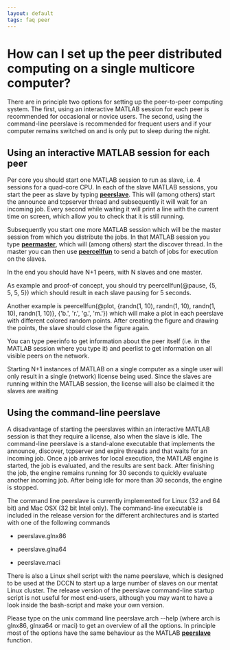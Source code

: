 ```yaml
---
layout: default
tags: faq peer
---
```


# How can I set up the peer distributed computing on a single multicore computer?

There are in principle two options for setting up the peer-to-peer computing system. The first, using an interactive MATLAB session for each peer is recommended for occasional or novice users. The second, using the command-line peerslave is recommended for frequent users and if your computer remains switched on and is only put to sleep during the night.
## Using an interactive MATLAB session for each peer

Per core you should start one MATLAB session to run as slave, i.e. 4 sessions for a quad-core CPU. In each of the slave MATLAB sessions, you start the peer as slave by typing **[peerslave](/reference/peerslave)**. This will (among others) start the announce and tcpserver thread and subsequently it will wait for an incoming job. Every second while waiting it will print a line with the current time on screen, which allow you to check that it is still running.

Subsequently you start one more MATLAB session which will be the master session from which you distribute the jobs. In that MATLAB session you type **[peermaster](/reference/peermaster)**, which will (among others) start the discover thread. In the master you can then use **[peercellfun](/reference/peercellfun)** to send a batch of jobs for execution on the slaves. 

In the end you should have N+1 peers, with N slaves and one master.

As example and proof-of concept, you should try
    peercellfun(@pause, {5, 5, 5, 5})
which should result in each slave pausing for 5 seconds. 

Another example is
    peercellfun(@plot, {randn(1, 10), randn(1, 10), randn(1, 10), randn(1, 10)}, {'b.', 'r.', 'g.', 'm.'})
which will make a plot in each peerslave with different colored random points. After creating the figure and drawing the points, the slave should close the figure again. 

You can type
    peerinfo
to get information about the peer itself (i.e. in the MATLAB session where you type it) and 
    peerlist
to get information on all visible peers on the network.

Starting N+1 instances of MATLAB on a single computer as a single user will only result in a single (network) license being used. Since the slaves are running within the MATLAB session, the license will also be claimed it the slaves are waiting
## Using the command-line peerslave

A disadvantage of starting the peerslaves within an interactive MATLAB session is that they require a license, also when the slave is idle. The command-line peerslave is a stand-alone executable that implements the announce, discover, tcpserver and expire threads and that waits for an incoming job. Once a job arrives for local execution, the MATLAB engine is started, the job is evaluated, and the results are sent back. After finishing the job, the engine remains running for 30 seconds to quickly evaluate another incoming job. After being idle for more than 30 seconds, the engine is stopped. 

The command line peerslave is currently implemented for Linux (32 and 64 bit) and Mac OSX (32 bit Intel only). The command-line executable is included in the release version for the different architectures and is started with one of the following commands

*  peerslave.glnx86

*  peerslave.glna64

*  peerslave.maci

There is also a Linux shell script with the name peerslave, which is designed to be used at the DCCN to start up a large number of slaves on our mentat Linux cluster. The release version of the peerslave command-line startup script is not useful for most end-users, although you may want to have a look inside the bash-script and make your own version.

Please type on the unix command line
    peerslave.arch --help
(where arch is glnx86, glnxa64 or maci) to get an overview of all the options. In principle most of the options have the same behaviour as the MATLAB **[peerslave](/reference/peerslave)** function.
 
